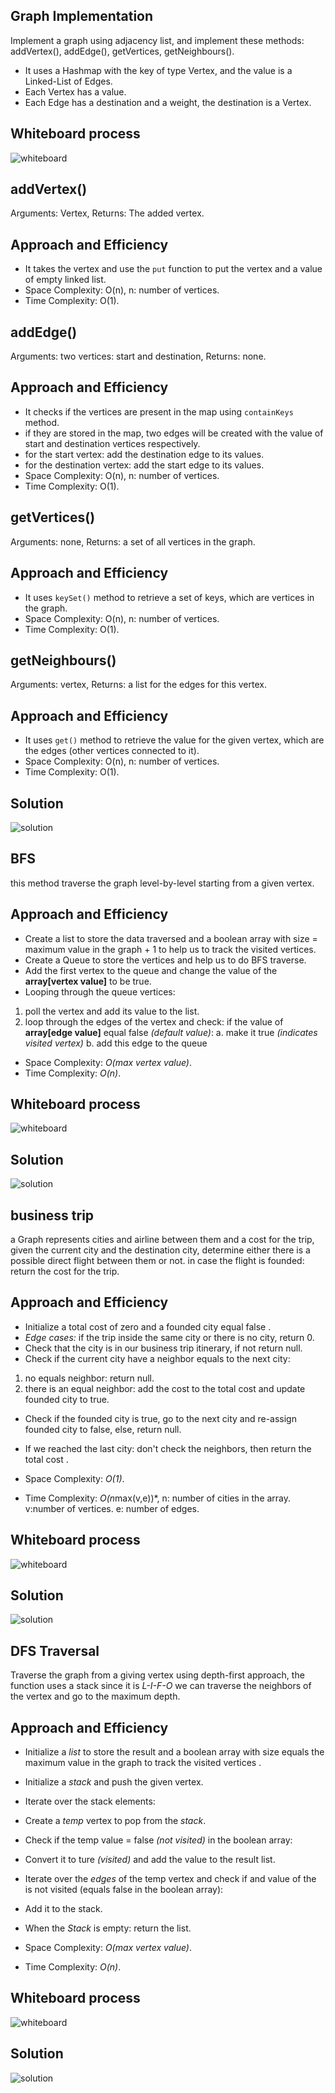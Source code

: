 ## Graph Implementation

Implement a graph using adjacency list, and implement these methods: addVertex(), addEdge(), getVertices, getNeighbours().
- It uses a Hashmap with the key of type Vertex, and the value is a Linked-List of Edges.
- Each Vertex has  a value.
- Each Edge has a destination and a weight, the destination is a Vertex.

## Whiteboard process
![whiteboard](../assets/cc35-whiteboard.png)

## addVertex()
Arguments: Vertex, Returns: The added vertex.

## Approach and Efficiency
- It takes the vertex and use the `put` function to put the vertex and a value of empty linked list.
- Space Complexity: O(n), n: number of vertices.
- Time Complexity: O(1).

## addEdge()
Arguments: two vertices: start and destination, Returns: none.

## Approach and Efficiency
- It checks if the vertices are present in the map using `containKeys` method.
- if they are stored in the map, two edges will be created with the value of start and destination vertices respectively.
- for the start vertex: add the destination edge to its values.
- for the destination vertex: add the start edge to its values.
- Space Complexity: O(n), n: number of vertices.
- Time Complexity: O(1).

## getVertices()
Arguments: none, Returns: a set of all vertices in the graph.

## Approach and Efficiency
- It uses `keySet()` method to retrieve a set of keys, which are vertices in the graph.
- Space Complexity: O(n), n: number of vertices.
- Time Complexity: O(1).

## getNeighbours()
Arguments: vertex, Returns: a list for the edges for this vertex.

## Approach and Efficiency
- It uses `get()` method to retrieve the value for the given vertex, which are the edges (other vertices connected to it).
- Space Complexity: O(n), n: number of vertices.
- Time Complexity: O(1).


## Solution
![solution](../assets/cc35-sol.png)

## BFS
this method traverse the graph level-by-level starting from a given vertex.

## Approach and Efficiency
- Create a list to store the data traversed and a boolean array with size = maximum value in the graph + 1 to help us to track the visited vertices.
- Create a Queue to store the vertices and help us to do BFS traverse.
- Add the first vertex to the queue and change the value of the **array[vertex value]** to be true. 
- Looping through the queue vertices:
1. poll the vertex and add its value to the list.
2. loop through the edges of the vertex and check: if the value of **array[edge value]** equal false *(default value)*:
 a. make it true *(indicates visited vertex)*
 b. add this edge to the queue

- Space Complexity: *O(max vertex value)*.
- Time Complexity: *O(n)*.

## Whiteboard process
![whiteboard](../assets/cc36-whiteboard.png)

## Solution
![solution](../assets/cc36-sol.png)

## business trip
a Graph represents cities and airline between them and a cost for the trip, given the current city and the destination city, determine either there is a possible direct flight between them or not. in case the flight is founded: return the cost for the trip.

## Approach and Efficiency
- Initialize a total cost of zero and a founded city equal false .
- *Edge cases:* if the trip inside the same city or there is no city, return 0.
- Check that the city is in our business trip itinerary, if not return null.
- Check if the current city have a neighbor equals to the next city:
1. no  equals neighbor: return null.
2. there is an equal neighbor: add the cost to the total cost and update founded city to true.
- Check if the founded city is true, go to the next city and re-assign founded city to false, else, return null.
- If we reached the last city: don't check the neighbors, then return the total cost .

- Space Complexity: *O(1)*.
- Time Complexity: *O(n*max(v,e))*, n: number of cities in the array. v:number of vertices. e: number of edges.

## Whiteboard process
![whiteboard](../assets/cc37-whiteboard.png)

## Solution
![solution](../assets/cc37-sol.png)

## DFS Traversal
Traverse the graph from a giving vertex using depth-first approach, the function uses a stack since it is *L-I-F-O* we can traverse the neighbors of the vertex and go to the maximum depth. 

## Approach and Efficiency
- Initialize a *list* to store the result and a boolean array with size equals the maximum value in the graph to track the visited vertices .
- Initialize a *stack* and push the given vertex.
- Iterate over the stack elements:
- Create a *temp* vertex to pop from the *stack*.
- Check if the temp value = false *(not visited)* in the boolean array:
- Convert it to ture *(visited)* and add the value to the result list.
- Iterate over the *edges* of the temp vertex and check if and value of the is not visited (equals false in the boolean array):
- Add it to the stack.
- When the *Stack* is empty: return the list.

- Space Complexity: *O(max vertex value)*.
- Time Complexity: *O(n)*.

## Whiteboard process
![whiteboard](../assets/cc38-whiteboard.png)

## Solution
![solution](../assets/cc38-sol.png)